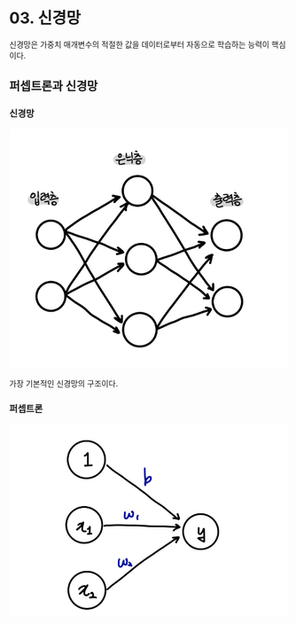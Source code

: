 # 03. 신경망

신경망은 가중치 매개변수의 적절한 값을 데이터로부터 자동으로 학습하는 능력이 핵심이다.



## 퍼셉트론과 신경망

### 신경망
![신경망의 예](./img/01.PNG)

가장 기본적인 신경망의 구조이다.

### 퍼셉트론
![퍼셉트론](./img/02.PNG)


